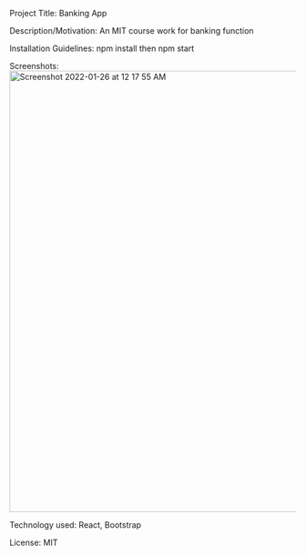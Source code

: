 Project Title: Banking App

Description/Motivation: An MIT course work for banking function

Installation Guidelines: npm install then npm start

Screenshots: 
<img width="776" alt="Screenshot 2022-01-26 at 12 17 55 AM" src="https://user-images.githubusercontent.com/19802256/151015791-034050f2-cfd4-4997-837b-39759688b335.png">

Technology used: React, Bootstrap

License: MIT
